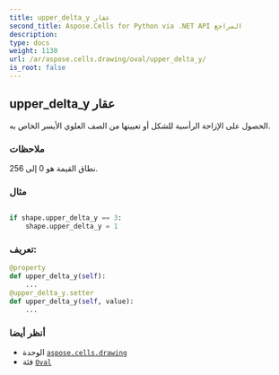```yaml
---
title: upper_delta_y عقار
second_title: Aspose.Cells for Python via .NET API المراجع
description:
type: docs
weight: 1130
url: /ar/aspose.cells.drawing/oval/upper_delta_y/
is_root: false
---
```

##  upper_delta_y عقار

الحصول على الإزاحة الرأسية للشكل أو تعيينها من الصف العلوي الأيسر الخاص به.

###  ملاحظات

نطاق القيمة هو 0 إلى 256.

###  مثال

```python

if shape.upper_delta_y == 3:
    shape.upper_delta_y = 1

```
###  تعريف:
```python
@property
def upper_delta_y(self):
    ...
@upper_delta_y.setter
def upper_delta_y(self, value):
    ...
```

###  أنظر أيضا
* الوحدة [`aspose.cells.drawing`](../../)
* فئة [`Oval`](/cells/python-net/ar/aspose.cells.drawing/oval)
